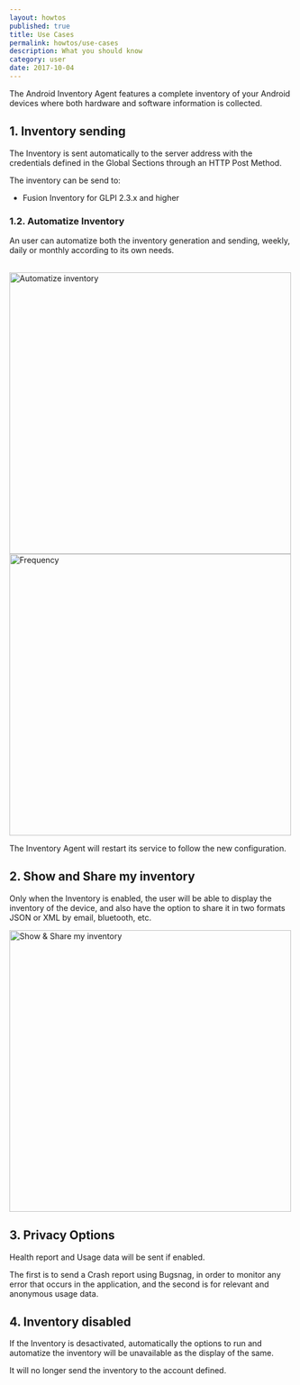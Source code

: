 ```yaml
---
layout: howtos
published: true
title: Use Cases
permalink: howtos/use-cases
description: What you should know
category: user
date: 2017-10-04
---
```


The Android Inventory Agent features a complete inventory of your Android devices where both hardware and software information is collected.

## 1. Inventory sending

The Inventory is sent automatically to the server address with the credentials defined in the Global Sections through an HTTP Post Method.

The inventory can be send to:

* Fusion Inventory for GLPI 2.3.x and higher

### 1.2. Automatize Inventory

An user can automatize both the inventory generation and sending, weekly, daily or monthly according to its own needs.

<br />

<div>
<img src="{{ 'images/posts/automatic-inventory.png' | absolute_url }}" alt="Automatize inventory" height="500">
<img src="{{ 'images/posts/frequency.png' | absolute_url }}" alt="Frequency" height="500">
</div>

The Inventory Agent will restart its service to follow the new configuration.

## 2. Show and Share my inventory

Only when the Inventory is enabled, the user will be able to display the inventory of the device, and also have the option to share it in two formats JSON or XML by email, bluetooth, etc.

<img src="{{ 'images/posts/show-share.png' | absolute_url }}" alt="Show & Share my inventory" height="500">

## 3. Privacy Options

Health report and Usage data will be sent if enabled.

The first is to send a Crash report using Bugsnag, in order to monitor any error that occurs in the application, and the second is for relevant and anonymous usage data.

## 4. Inventory disabled

If the Inventory is desactivated, automatically the options to run and automatize the inventory will be unavailable as the display of the same.

It will no longer send the inventory to the account defined.

